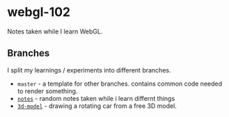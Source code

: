 # webgl-102

Notes taken while I learn WebGL.

## Branches

I split my learnings / experiments into different branches.

- `master` - a template for other branches. contains common code needed to render something.
- [`notes`](https://github.com/armno/webgl-102/tree/notes) - random notes taken while i learn differnt things
- [`3d-model`](https://github.com/armno/webgl-102/tree/3d-model) - drawing a rotating car from a free 3D model.
